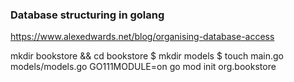 ### Database structuring in golang

https://www.alexedwards.net/blog/organising-database-access

mkdir bookstore && cd bookstore
$ mkdir models
$ touch main.go models/models.go
GO111MODULE=on go mod init org.bookstore